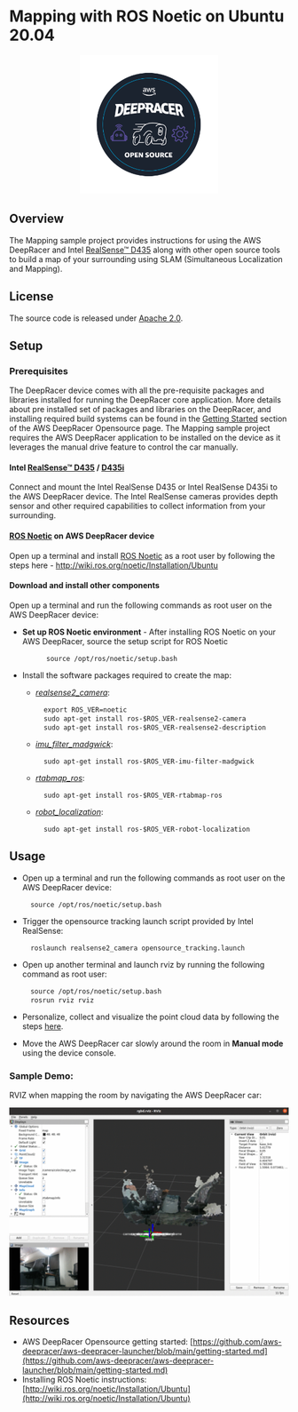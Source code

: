 # Mapping with ROS Noetic on Ubuntu 20.04

<p align="center">
<img src="/media/deepracer_circle_sticker.png" width="250" height="250" >
</p>

## Overview

The Mapping sample project provides instructions for using the AWS DeepRacer and Intel [RealSense™ D435](https://www.intelrealsense.com/depth-camera-d435/) along with other open source tools to build a map of your surrounding using SLAM (Simultaneous Localization and Mapping).

## License

The source code is released under [Apache 2.0](https://aws.amazon.com/apache-2-0/).

## Setup

### Prerequisites

The DeepRacer device comes with all the pre-requisite packages and libraries installed for running the DeepRacer core application. More details about pre installed set of packages and libraries on the DeepRacer, and installing required build systems can be found in the [Getting Started](https://github.com/aws-deepracer/aws-deepracer-launcher/blob/main/getting-started.md) section of the AWS DeepRacer Opensource page. The Mapping sample project requires the AWS DeepRacer application to be installed on the device as it leverages the manual drive feature to control the car manually.

#### Intel [RealSense™ D435](https://www.intelrealsense.com/depth-camera-d435/) / [D435i](https://www.intelrealsense.com/depth-camera-d435i/)

Connect and mount the Intel RealSense D435 or Intel RealSense D435i to the AWS DeepRacer device. The Intel RealSense cameras provides depth sensor and other required capabilities to collect information from your surrounding.

#### [ROS Noetic](http://wiki.ros.org/noetic) on AWS DeepRacer device

Open up a terminal and install [ROS Noetic](http://wiki.ros.org/noetic) as a root user by following the steps here - http://wiki.ros.org/noetic/Installation/Ubuntu

#### Download and install other components

Open up a terminal and run the following commands as root user on the AWS DeepRacer device:

- **Set up ROS Noetic environment** - After installing ROS Noetic on your AWS DeepRacer, source the setup script for ROS Noetic

            source /opt/ros/noetic/setup.bash

- Install the software packages required to create the map: 

    - [*realsense2_camera*](https://github.com/IntelRealSense/realsense-ros):

            export ROS_VER=noetic
            sudo apt-get install ros-$ROS_VER-realsense2-camera
            sudo apt-get install ros-$ROS_VER-realsense2-description

    - [*imu_filter_madgwick*](https://github.com/ccny-ros-pkg/imu_tools/tree/noetic):

            sudo apt-get install ros-$ROS_VER-imu-filter-madgwick

    - [*rtabmap_ros*](https://github.com/introlab/rtabmap_ros/tree/noetic-devel):

            sudo apt-get install ros-$ROS_VER-rtabmap-ros

    - [*robot_localization*](https://github.com/cra-ros-pkg/robot_localization/tree/noetic-devel):

            sudo apt-get install ros-$ROS_VER-robot-localization

## Usage

- Open up a terminal and run the following commands as root user on the AWS DeepRacer device:

        source /opt/ros/noetic/setup.bash

- Trigger the opensource tracking launch script provided by Intel RealSense:

        roslaunch realsense2_camera opensource_tracking.launch

- Open up another terminal and launch rviz by running the following command as root user:

        source /opt/ros/noetic/setup.bash
        rosrun rviz rviz

- Personalize, collect and visualize the point cloud data by following the steps [here](https://github.com/IntelRealSense/realsense-ros/wiki/SLAM-with-D435i#personalize-rviz).

- Move the AWS DeepRacer car slowly around the room in **Manual mode** using the device console.

### Sample Demo:

RVIZ when mapping the room by navigating the AWS DeepRacer car:

![mapping](/media/mapping.gif)


## Resources

* AWS DeepRacer Opensource getting started: [https://github.com/aws-deepracer/aws-deepracer-launcher/blob/main/getting-started.md](https://github.com/aws-deepracer/aws-deepracer-launcher/blob/main/getting-started.md)
* Installing ROS Noetic instructions: [http://wiki.ros.org/noetic/Installation/Ubuntu](http://wiki.ros.org/noetic/Installation/Ubuntu)
